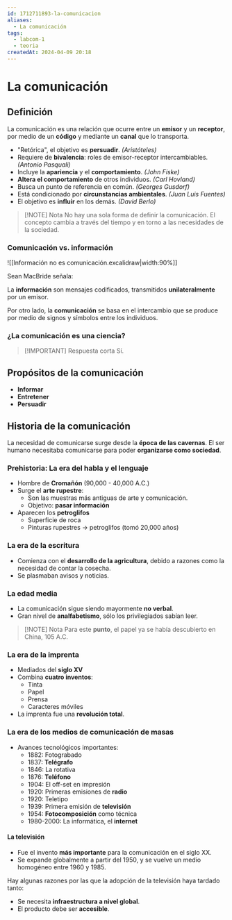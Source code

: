 ```yaml
---
id: 1712711893-la-comunicacion
aliases:
  - La comunicación
tags:
  - labcom-1
  - teoria
createdAt: 2024-04-09 20:18
---
```


# La comunicación

## Definición

La comunicación es una relación que ocurre entre un **emisor** y un **receptor**, por medio de un **código** y mediante un **canal** que lo transporta.

- "Retórica", el objetivo es **persuadir**. *(Aristóteles)*
- Requiere de **bivalencia**: roles de emisor-receptor intercambiables. *(Antonio Pasquali)*
- Incluye la **apariencia** y el **comportamiento**. *(John Fiske)*
- **Altera el comportamiento** de otros individuos. *(Carl Hovland)*
- Busca un punto de referencia en común. *(Georges Gusdorf)*
- Está condicionado por **circunstancias ambientales**. *(Juan Luis Fuentes)*
- El objetivo es **influir** en los demás. *(David Berlo)*

> [!NOTE] Nota
> No hay una sola forma de definir la comunicación. El concepto cambia a través del tiempo y en torno a las necesidades de la sociedad.

### Comunicación vs. información

![[Información no es comunicación.excalidraw|width:90%]]

Sean MacBride señala:

La **información** son mensajes codificados, transmitidos **unilateralmente** por un emisor.

Por otro lado, la **comunicación** se basa en el intercambio que se produce por medio de signos y símbolos entre los individuos.

### ¿La comunicación es una ciencia?

> [!IMPORTANT] Respuesta corta
> Sí.

## Propósitos de la comunicación

- **Informar**
- **Entretener**
- **Persuadir**

## Historia de la comunicación

La necesidad de comunicarse surge desde la **época de las cavernas**. El ser humano necesitaba comunicarse para poder **organizarse como sociedad**.

### Prehistoria: La era del habla y el lenguaje

- Hombre de **Cromañón** (90,000 - 40,000 A.C.)
- Surge el **arte rupestre**:
  - Son las muestras más antiguas de arte y comunicación.
  - Objetivo: **pasar información**
- Aparecen los **petroglifos**
  - Superficie de roca
  - Pinturas rupestres $\to$ petroglifos (tomó 20,000 años)

### La era de la escritura

- Comienza con el **desarrollo de la agricultura**, debido a razones como la necesidad de contar la cosecha.
- Se plasmaban avisos y noticias.

### La edad media

- La comunicación sigue siendo mayormente **no verbal**.
- Gran nivel de **analfabetismo**, sólo los privilegiados sabían leer.

> [!NOTE] Nota
> Para este **punto**, el papel ya se había descubierto en China, 105 A.C.

### La era de la imprenta

- Mediados del **siglo XV**
- Combina **cuatro inventos**:
  - Tinta
  - Papel
  - Prensa
  - Caracteres móviles
- La imprenta fue una **revolución total**.

### La era de los medios de comunicación de masas

- Avances tecnológicos importantes:
  - 1882: Fotograbado
  - 1837: **Telégrafo**
  - 1846: La rotativa
  - 1876: **Teléfono**
  - 1904: El off-set en impresión
  - 1920: Primeras emisiones de **radio**
  - 1920: Teletipo
  - 1939: Primera emisión de **televisión**
  - 1954: **Fotocomposición** como técnica
  - 1980-2000: La informática, el **internet**

#### La televisión

- Fue el invento **más importante** para la comunicación en el siglo XX.
- Se expande globalmente a partir del 1950, y se vuelve un medio homogéneo entre 1960 y 1985.

Hay algunas razones por las que la adopción de la televisión haya tardado tanto:

- Se necesita **infraestructura a nivel global**.
- El producto debe ser **accesible**.

